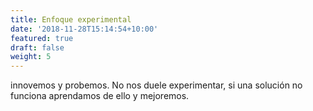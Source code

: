 ```yaml
---
title: Enfoque experimental
date: '2018-11-28T15:14:54+10:00'
featured: true
draft: false
weight: 5
---
```

innovemos y probemos. No nos duele experimentar, si una solución no funciona aprendamos de ello y mejoremos.
